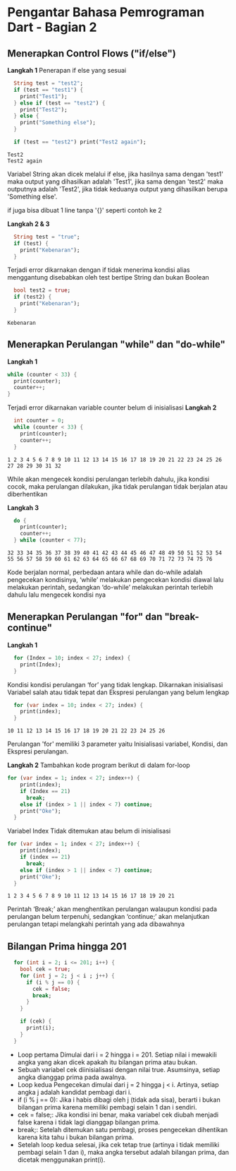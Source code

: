 # Pengantar Bahasa Pemrograman Dart - Bagian 2

## Menerapkan Control Flows ("if/else")

**Langkah 1**
Penerapan if else yang sesuai

```dart
  String test = "test2";
  if (test == "test1") {
    print("Test1");
  } else if (test == "test2") {
    print("Test2");
  } else {
    print("Something else");
  }

  if (test == "test2") print("Test2 again");
```

```batch
Test2
Test2 again
```
Variabel String akan dicek melalui if else, jika hasilnya sama dengan 'test1' maka output yang dihasilkan adalah 'Test1', jika sama dengan 'test2' maka outputnya adalah 'Test2', jika tidak keduanya output yang dihasilkan berupa 'Something else'.

if juga bisa dibuat 1 line tanpa '{}' seperti contoh ke 2


**Langkah 2 & 3**

```dart
  String test = "true";
  if (test) {
    print("Kebenaran");
  }
```

Terjadi error dikarnakan dengan if tidak menerima kondisi alias menggantung disebabkan oleh test bertipe String dan bukan Boolean

```dart
  bool test2 = true;
  if (test2) {
    print("Kebenaran");
  }
```

```batch
Kebenaran
```

## Menerapkan Perulangan "while" dan "do-while"

**Langkah 1**

```dart
while (counter < 33) {
  print(counter);
  counter++;
}
```

Terjadi error dikarnakan variable counter belum di inisialisasi
**Langkah 2**

```dart
  int counter = 0;
  while (counter < 33) {
    print(counter);
    counter++;
  }
```

```batch
1 2 3 4 5 6 7 8 9 10 11 12 13 14 15 16 17 18 19 20 21 22 23 24 25 26 27 28 29 30 31 32
```
While akan mengecek kondisi perulangan terlebih dahulu, jika kondisi cocok, maka perulangan dilakukan, jika tidak perulangan tidak berjalan atau diberhentikan

**Langkah 3**

```dart
  do {
    print(counter);
    counter++;
  } while (counter < 77);
```

```batch
32 33 34 35 36 37 38 39 40 41 42 43 44 45 46 47 48 49 50 51 52 53 54 55 56 57 58 59 60 61 62 63 64 65 66 67 68 69 70 71 72 73 74 75 76
```

Kode berjalan normal, perbedaan antara while dan do-while adalah pengecekan kondisinya, ‘while’ melakukan pengecekan kondisi diawal lalu melakukan perintah, sedangkan ‘do-while’ melakukan perintah terlebih dahulu lalu mengecek kondisi nya

## Menerapkan Perulangan "for" dan "break-continue"

**Langkah 1**

```dart
  for (Index = 10; index < 27; index) {
    print(Index);
  }
```

Kondisi kondisi perulangan ‘for’ yang tidak lengkap. Dikarnakan inisialisasi Variabel salah atau tidak tepat dan Ekspresi perulangan yang belum lengkap

```dart
  for (var index = 10; index < 27; index) {
    print(index);
  }
```

```batch
10 11 12 13 14 15 16 17 18 19 20 21 22 23 24 25 26
```
Perulangan 'for' memiliki 3 parameter yaitu Inisialisasi variabel, Kondisi, dan Ekspresi perulangan.

**Langkah 2**
Tambahkan kode program berikut di dalam for-loop

```dart
for (var index = 1; index < 27; index++) {
    print(index);
    if (Index == 21)
      break;
    else if (index > 1 || index < 7) continue;
    print("Oke");
  }
```

Variabel Index Tidak ditemukan atau belum di inisialisasi

```dart
for (var index = 1; index < 27; index++) {
    print(index);
    if (index == 21)
      break;
    else if (index > 1 || index < 7) continue;
    print("Oke");
  }
```

```batch
1 2 3 4 5 6 7 8 9 10 11 12 13 14 15 16 17 18 19 20 21
```
Perintah ‘Break;’ akan menghentikan perulangan walaupun kondisi pada perulangan belum terpenuhi, sedangkan ‘continue;’ akan melanjutkan perulangan tetapi melangkahi perintah yang ada dibawahnya
## Bilangan Prima hingga 201

```dart
  for (int i = 2; i <= 201; i++) {
    bool cek = true;
    for (int j = 2; j < i ; j++) {
      if (i % j == 0) {
        cek = false;
        break;
      }
    }

    if (cek) {
      print(i);
    }
  }
```

- Loop pertama Dimulai dari i = 2 hingga i = 201. Setiap nilai i mewakili angka yang akan dicek apakah itu bilangan prima atau bukan.
- Sebuah variabel cek diinisialisasi dengan nilai true. Asumsinya, setiap angka dianggap prima pada awalnya.
- Loop kedua Pengecekan dimulai dari j = 2 hingga j < i. Artinya, setiap angka j adalah kandidat pembagi dari i.
- if (i % j == 0): Jika i habis dibagi oleh j (tidak ada sisa), berarti i bukan bilangan prima karena memiliki pembagi selain 1 dan i sendiri.
- cek = false;: Jika kondisi ini benar, maka variabel cek diubah menjadi false karena i tidak lagi dianggap bilangan prima.
- break;: Setelah ditemukan satu pembagi, proses pengecekan dihentikan karena kita tahu i bukan bilangan prima.
- Setelah loop kedua selesai, jika cek tetap true (artinya i tidak memiliki pembagi selain 1 dan i), maka angka tersebut adalah bilangan prima, dan dicetak menggunakan print(i).
